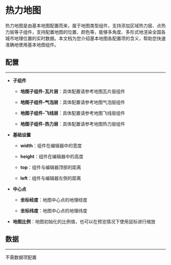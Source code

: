 # 热力地图

热力地图是由基本地图配置而来，属于地图类型组件，支持添加区域热力层、点热力层等子组件，支持配置地图的位置、颜色等，能够多角度、多形式地渲染全国各城市地理位置的实时数据。本文档为您介绍基本地图各配置项的含义，帮助您快速准确地使用基本地图组件。


## 配置

---

- **子组件**

    - **地图子组件-瓦片层**：具体配置请参考地图瓦片层组件

    - **地图子组件-气泡层**：具体配置请参考地图气泡层组件

    - **地图子组件-飞线层**：具体配置请参考地图飞线层组件

    - **地图子组件-热力层**：具体配置请参考地图热力层组件


- **基础设置**

    - **width**：组件在编辑器中的宽度

    - **height**：组件在编辑器中的高度

    - **top**：组件与编辑器顶部的距离

    - **left**：组件与编辑器左侧的距离


- **中心点**

    - **坐标经度**：地图中心点的地理经度

    - **坐标纬度**：地图中心点的地理纬度


- **地图比例**：地图初始化的比例值，也可以在预览情况下使用鼠标进行缩放



## 数据

---

不需数据项配置

